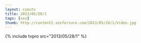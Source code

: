 ```yaml
--- 
layout: sieutv
title: 2013/05/28/1
tags: [xxx]
thumb: http://content2.sexforsure.com/2013/05/28/1/Video.jpg
---
```

{% include tvpro src="2013/05/28/1" %} 
